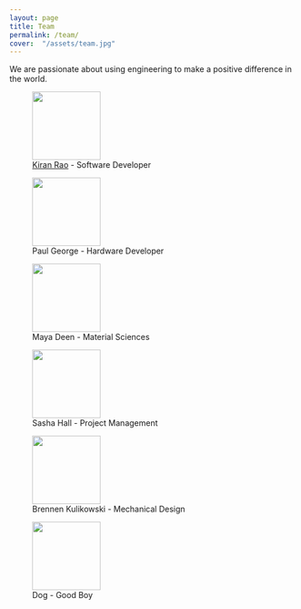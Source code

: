 ```yaml
---
layout: page
title: Team
permalink: /team/
cover:  "/assets/team.jpg"
---
```


We are passionate about using engineering to make a positive difference in the world.

<div class="people">
<figure>
  <img width="120px" height="120px" src="{{ site.baseurl}}/assets/people/kiran.jpg" />
  <figcaption><a href="//kiranrao.ca" target="_blank" rel="noopener">Kiran Rao</a> - Software Developer</figcaption>
</figure>

<figure>
  <img width="120px" height="120px" src="{{ site.baseurl}}/assets/people/paul.jpg" />
  <figcaption>Paul George - Hardware Developer</figcaption>
</figure>

<figure>
  <img width="120px" height="120px" src="{{ site.baseurl}}/assets/people/maya.jpg" />
  <figcaption>Maya Deen - Material Sciences</figcaption>
</figure>

<figure>
  <img width="120px" height="120px" src="{{ site.baseurl}}/assets/people/sasha.jpg" />
  <figcaption>Sasha Hall - Project Management</figcaption>
</figure>

<figure>
  <img width="120px" height="120px" src="{{ site.baseurl}}/assets/people/brennen.jpg" />
  <figcaption>Brennen Kulikowski - Mechanical Design</figcaption>
</figure>

<figure>
  <img width="120px" height="120px" src="{{ site.baseurl}}/assets/people/dog.jpg" />
  <figcaption>Dog - Good Boy</figcaption>
</figure>

</div>
